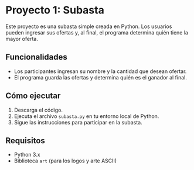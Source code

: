 # Proyecto 1: Subasta

Este proyecto es una subasta simple creada en Python. Los usuarios pueden ingresar sus ofertas y, al final, el programa determina quién tiene la mayor oferta.

## Funcionalidades

- Los participantes ingresan su nombre y la cantidad que desean ofertar.
- El programa guarda las ofertas y determina quién es el ganador al final.

## Cómo ejecutar

1. Descarga el código.
2. Ejecuta el archivo `subasta.py` en tu entorno local de Python.
3. Sigue las instrucciones para participar en la subasta.

## Requisitos

- Python 3.x
- Biblioteca `art` (para los logos y arte ASCII)